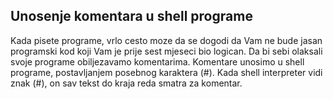## Unosenje komentara u shell programe

Kada pisete programe, vrlo cesto moze da se dogodi da Vam ne bude jasan programski kod koji Vam je prije sest mjeseci bio logican.
Da bi sebi olaksali svoje programe obiljezavamo komentarima.
Komentare unosimo u shell programe, postavljanjem posebnog karaktera (#).
Kada shell interpreter vidi znak (#), on sav tekst do kraja reda smatra za komentar.


